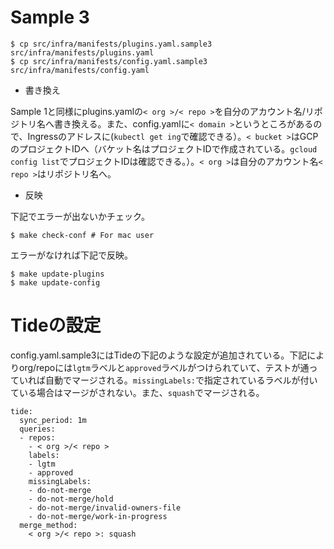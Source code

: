 # Sample 3

```
$ cp src/infra/manifests/plugins.yaml.sample3 src/infra/manifests/plugins.yaml
$ cp src/infra/manifests/config.yaml.sample3 src/infra/manifests/config.yaml
```

* 書き換え

Sample 1と同様にplugins.yamlの`< org >/< repo >`を自分のアカウント名/リポジトリ名へ書き換える。また、config.yamlに`< domain >`というところがあるので、Ingressのアドレスに(`kubectl get ing`で確認できる）。`< bucket >`はGCPのプロジェクトIDへ（バケット名はプロジェクトIDで作成されている。`gcloud config list`でプロジェクトIDは確認できる。）。`< org >`は自分のアカウント名`< repo >`はリポジトリ名へ。

* 反映

下記でエラーが出ないかチェック。

```
$ make check-conf # For mac user
```

エラーがなければ下記で反映。

```
$ make update-plugins
$ make update-config
```

# Tideの設定

config.yaml.sample3にはTideの下記のような設定が追加されている。下記によりorg/repoには`lgtm`ラベルと`approved`ラベルがつけられていて、テストが通っていれば自動でマージされる。`missingLabels:`で指定されているラベルが付いている場合はマージがされない。また、`squash`でマージされる。

```
tide:
  sync_period: 1m
  queries:
  - repos:
    - < org >/< repo >
    labels:
    - lgtm
    - approved
    missingLabels:
    - do-not-merge
    - do-not-merge/hold
    - do-not-merge/invalid-owners-file
    - do-not-merge/work-in-progress
  merge_method:
    < org >/< repo >: squash
 ```
